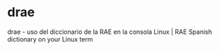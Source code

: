 # drae
drae - uso del diccionario de la RAE en la consola Linux | RAE Spanish dictionary on your Linux term
